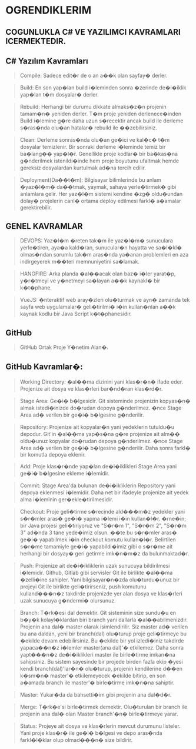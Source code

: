 # OGRENDIKLERIM
## COGUNLUKLA C# VE YAZILIMCI KAVRAMLARI ICERMEKTEDIR.


## C# Yazılım Kavramları

>Compile: 
>Sadece edit�r de o an a��k olan sayfay� derler.

 >Build:
 >En son yap�lan build i�leminden sonra �zerinde de�i�iklik yap�lan t�m dosyalar� derler.

>Rebuild:
>Herhangi bir durumu dikkate almaks�z�n projenin tamam�n� yeniden derler. T�m proje yeniden derlenece�inden Build i�lemine g�re daha uzun s�recektir ancak build ile derleme s�ras�nda olu�an hatalar� rebuild ile ��zebilirsiniz.

>Clean: 
>Derleme sonras�nda olu�an ge�ici ve kal�c� t�m dosyalar temizlenir. Bir sonraki derleme i�leminde temiz bir ba�lang�� yap�l�r. Genellikle proje kodlar� bir ba�kas�na g�nderilmek istenildi�inde hem proje boyutunu ufaltmak hemde gereksiz dosyalardan kurtulmak ad�na tercih edilir.

>Deployment(Da��t�m):
>Bilgisayar bilimlerinde bu anlam �yaz�l�m� da��tmak, yaymak, sahaya yerle�tirmek� gibi anlamlara gelir. Her yaz�l�m sistemi kendine �zg� oldu�undan dolay� projelerin canl� ortama deploy edilmesi farkl� a�amalar gerektirebilir.

## GENEL KAVRAMLAR

>DEVOPS:
>Yaz�l�m �reten tak�m ile yaz�l�m� sunuculara yerle�tiren, aya�a kald�ran, sunucular�n hayatta ve sa�l�kl� olmas�ndan sorumlu tak�m aras�nda ya�anan problemleri en aza indirgeyerek m��teri memnuniyetini sa�lamak.

>HANGFIRE:
>Arka planda �al��acak olan baz� i�ler yarat�p, y�r�tmeyi ve y�netmeyi sa�layan a��k kaynakl� bir k�t�phane.

>VueJS:
>�nteraktif web aray�zleri olu�turmak ve ayn� zamanda tek sayfa web uygulamalar� geli�tirilmi� i�in kullan�nlan a��k kaynak kodlu bir Java Script k�t�phanesidir.

## GitHub

>GitHub
>Ortak Proje Y�netim Alan�.

## GitHub Kavramlar�:

>Working Directory: 
>�al��ma dizinini yani klas�r�n� ifade eder. Projenize ait dosya ve klas�rleri bar�nd�ran klas�rd�r.

>Stage Area:
>Ge�i� b�lgesidir. Git sisteminde projenizin kopyas�n� almak istedi�inizde do�rudan depoya g�nderilmez. �nce Stage Area ad� verilen bir ge�i� b�lgesine g�nderilir. 

>Repository: 
>Projenize ait kopyalar�n yani yedeklerin tutuldu�u depodur. Git'in �al��ma yap�s�na g�re projenize ait alm�� oldu�unuz kopyalar do�rudan depoya g�nderilmez. �nce Stage Area ad� verilen bir ge�i� b�lgesine g�nderilir. Daha sonra farkl� bir komutla depoya eklenir.

>Add: 
>Proje klas�r�nde yap�lan de�i�iklikleri Stage Area yani ge�i� b�lgesine ekleme i�lemidir. 

>Commit: 
>Stage Area'da bulunan de�i�ikliklerin Repository yani depoya eklenmesi i�lemidir. Daha net bir ifadeyle projenize ait yedek alma i�leminin ger�ekle�tirilmesidir. 

>Checkout: 
>Proje geli�tirme s�recinde ald���m�z yedekler yani s�r�mler aras� ge�i� yapma i�lemi i�in kullan�l�r. �rne�in; bir Java projesi geli�tiriyoruz ve "S�r�m 1", "S�r�m 2", "S�r�m 3" ad�nda 3 tane yede�imiz olsun. ��te bu s�r�mler aras� ge�i� yapabilmek i�in checkout komutu kullan�l�r. Belirtilen s�r�me tamamiyle ge�i� yapabildi�imiz gibi o s�r�me ait herhangi bir dosyay� geri getirme imk�n�m�z da bulunmaktad�r. 

>Push: 
>Projenize ait de�i�ikliklerin uzak sunucuya bildirilmesi i�lemidir. Github, Gitlab gibi servisler Git ile birlikte �al��ma �zelli�ine sahipler. Yani bilgisayar�n�zda olu�turdu�unuz bir projeyi Git ile birlikte geli�tirirseniz, push komutunu kulland���n�z takdirde projenizde yer alan dosya ve klas�rleri uzak sunucuya g�ndermi� olursunuz. 

>Branch: 
>T�rk�esi dal demektir. Git sisteminin size sundu�u en b�y�k kolayl�klardan biri branch yani dallarla �al��abilmenizdir. Projenin ana dal� master olarak isimlendirilir. Siz master ad� verilen bu ana daldan, yeni bir branch(dal) olu�turup proje geli�tirmeye bu �ekilde devam edebilirsiniz. Bu �ekilde bir yol izledi�iniz takdirde yapaca��n�z i�lemler master(ana dal)'� etkilemez. Daha sonra yapt���n�z de�i�iklikleri master ile birle�tirme imkan�na sahipsiniz. Bu sistem sayesinde bir projede birden fazla ekip �yesi kendi branch(dal)'lar�n� olu�turup, projenin kendilerine d��en k�sm�n� master'� etkilemeyecek �ekilde bitirip, en son a�amada branch ile master'� birle�tirme imk�n�na sahiptir. 

>Master: 
>Yukar�da da bahsetti�im gibi projenin ana dal�d�r. 

>Merge: 
>T�rk�e'si birle�tirmek demektir. Olu�turulan bir branch ile projenin ana dal� olan Master branch'�n� birle�tirmeye yarar. 

>Status: 
>Projeye ait dosya ve klas�rlerin mevcut durumunu listeler. Yani proje klas�r� ile ge�i� b�lgesi ve depo aras�nda farkl�l�klar olup olmad���n� size bildirir.
